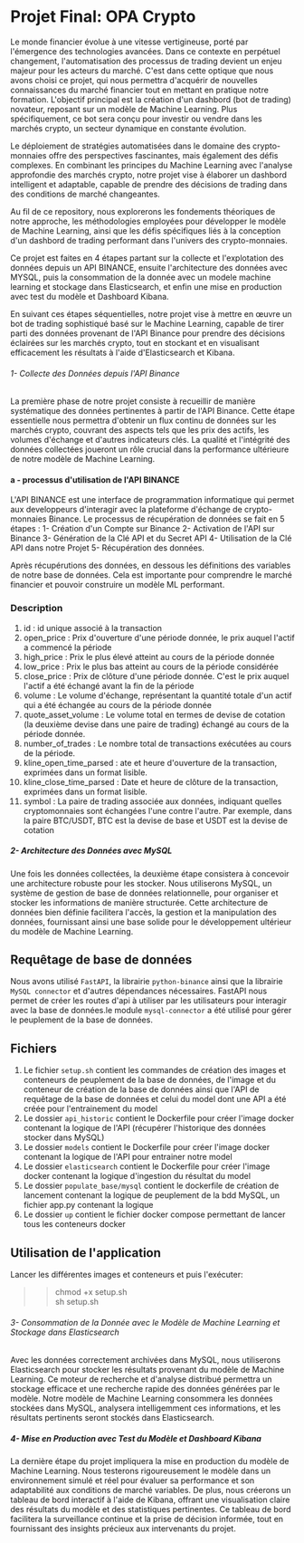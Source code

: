 # Projet Final: OPA Crypto

Le monde financier évolue à une vitesse vertigineuse, 
porté par l'émergence des technologies avancées.
Dans ce contexte en perpétuel changement, l'automatisation des processus
de trading devient un enjeu majeur pour les acteurs du marché. 
C'est dans cette optique que nous avons choisi ce projet, 
qui nous permettra d'acquérir de nouvelles connaissances du marché financier 
tout en mettant en pratique notre formation.
L'objectif principal est la création d'un dashbord (bot de trading) novateur,
reposant sur un modèle de Machine Learning. Plus spécifiquement, 
ce bot sera conçu pour investir ou vendre dans les marchés crypto,
un secteur dynamique en constante évolution.

Le déploiement de stratégies automatisées dans le domaine 
des crypto-monnaies offre des perspectives fascinantes, 
mais également des défis complexes. En combinant les principes 
du Machine Learning avec l'analyse approfondie des marchés crypto, 
notre projet vise à élaborer un dashbord intelligent et adaptable, 
capable de prendre des décisions de trading dans des conditions 
de marché changeantes.

Au fil de ce repository, nous explorerons les fondements théoriques
de notre approche, les méthodologies employées pour développer
le modèle de Machine Learning, ainsi que les défis spécifiques liés 
à la conception d'un dashbord de trading performant
dans l'univers des crypto-monnaies. 

Ce projet est faites en 4 étapes partant sur la collecte et 
l'explotation des données depuis un API BINANCE, ensuite l'architecture 
des données avec MYSQL, puis la consommation de la donnée avec un modele 
machine learning et stockage dans Elasticsearch, et enfin une mise en production avec 
test du modèle et Dashboard Kibana.

En suivant ces étapes séquentielles, notre projet vise à mettre en œuvre
un bot de trading sophistiqué basé sur le Machine Learning,
capable de tirer parti des données provenant de l'API Binance
pour prendre des décisions éclairées sur les marchés crypto,
tout en stockant et en visualisant efficacement les résultats à l'aide
d'Elasticsearch et Kibana.

###### 1- Collecte des Données depuis l'API Binance

La première phase de notre projet consiste à recueillir de manière systématique
des données pertinentes à partir de l'API Binance. 
Cette étape essentielle nous permettra d'obtenir un flux continu
de données sur les marchés crypto, couvrant des aspects 
tels que les prix des actifs, les volumes d'échange et
d'autres indicateurs clés. La qualité et l'intégrité 
des données collectées joueront un rôle crucial 
dans la performance ultérieure de notre modèle de Machine Learning.

#### a - processus d'utilisation de l'API BINANCE
L'API BINANCE est une interface de programmation informatique
qui permet aux developpeurs d'interagir avec la plateforme d'échange 
de crypto-monnaies Binance. 
Le processus de récupération de données se fait en 5 étapes :
1- Création d'un Compte sur Binance
2- Activation de l'API sur Binance
3- Génération de la Clé API et du Secret API
4- Utilisation de la Clé API dans notre Projet
5- Récupération des données.

Après récupérutions des données, en dessous les définitions des variables 
de notre base de données. Cela est importante pour comprendre
le marché financier et pouvoir construire un modèle ML performant.

### Description

1. id : id unique associé à la transaction
2. open_price : Prix d'ouverture d'une période donnée, le prix auquel l'actif a commencé la période
3. high_price : Prix le plus élevé atteint au cours de la période donnée
4. low_price : Prix le plus bas atteint au cours de la période considérée
5. close_price : Prix de clôture d'une période donnée. C'est le prix auquel l'actif a été échangé avant la fin de la période
6. volume : Le volume d'échange, représentant la quantité totale d'un actif qui a été échangée au cours de la période donnée
7. quote_asset_volume : Le volume total en termes de devise de cotation (la deuxième devise dans une paire de trading) échangé au cours de la période donnée.
8. number_of_trades : Le nombre total de transactions exécutées au cours de la période.
9. kline_open_time_parsed : ate et heure d'ouverture de la transaction, exprimées dans un format lisible.
10. kline_close_time_parsed : Date et heure de clôture de la transaction, exprimées dans un format lisible.
11. symbol : La paire de trading associée aux données, indiquant quelles cryptomonnaies sont échangées l'une contre l'autre. Par exemple, dans la paire BTC/USDT, BTC est la devise de base et USDT est la devise de cotation




##### 2-  Architecture des Données avec MySQL

Une fois les données collectées, la deuxième étape consistera à concevoir 
une architecture robuste pour les stocker. Nous utiliserons MySQL,
un système de gestion de base de données relationnelle,
pour organiser et stocker les informations de manière structurée.
Cette architecture de données bien définie facilitera l'accès, 
la gestion et la manipulation des données, fournissant ainsi 
une base solide pour le développement ultérieur du modèle de Machine Learning.

## Requêtage de base de données

Nous avons utilisé `FastAPI`, la librairie `python-binance` ainsi que la librairie 
`MySQL connector` et d'autres dépendances nécessaires.
FastAPI nous permet de créer les routes d'api à utiliser par les utilisateurs 
pour interagir avec la base de données.le module `mysql-connector` a été utilisé
pour gérer le peuplement de la base de données.

## Fichiers

1. Le fichier `setup.sh` contient les commandes de création des images et conteneurs de peuplement de la base de
   données, de l'image et du conteneur de création de la base de données ainsi que l'API de requêtage de la base de
   données et celui du model dont une API a été créée pour l'entrainement du model
2. Le dossier `api_historic` contient le Dockerfile pour créer l'image docker contenant la logique de l'API (récupérer l'historique des données stocker dans MySQL)
3. Le dossier `models` contient le Dockerfile pour créer l'image docker contenant la logique de l'API pour entrainer notre model
4. Le dossier `elasticsearch` contient le Dockerfile pour créer l'image docker contenant la logique d'ingestion du résultat du model
5. Le dossier `populate_base/mysql` contient le dockerfile de création de lancement contenant la logique de peuplement
   de la bdd MySQL, un fichier app.py contenant la logique
6. Le dossier `up` contient le fichier docker compose permettant de lancer tous les conteneurs docker

## Utilisation de l'application

Lancer les différentes images et conteneurs et puis l'exécuter:
> > chmod +x setup.sh    
> > sh setup.sh  


###### 3- Consommation de la Donnée avec le Modèle de Machine Learning et Stockage dans Elasticsearch

Avec les données correctement archivées dans MySQL, nous utiliserons Elasticsearch 
pour stocker les résultats provenant du modèle de Machine Learning. Ce moteur de recherche et
d'analyse distribué permettra un stockage efficace et une recherche rapide 
des données générées par le modèle. Notre modèle de Machine Learning consommera 
les données stockées dans MySQL, analysera intelligemment ces informations,
et les résultats pertinents seront stockés dans Elasticsearch.

##### 4- Mise en Production avec Test du Modèle et Dashboard Kibana

La dernière étape du projet impliquera la mise en production du modèle de Machine Learning. 
Nous testerons rigoureusement le modèle dans un environnement simulé 
et réel pour évaluer sa performance et son adaptabilité aux conditions de marché 
variables. De plus, nous créerons un tableau de bord interactif à l'aide de Kibana, 
offrant une visualisation claire des résultats du modèle et 
des statistiques pertinentes. Ce tableau de bord facilitera
la surveillance continue et la prise de décision informée, 
tout en fournissant des insights précieux aux intervenants du projet.




